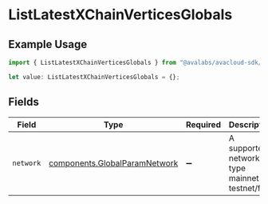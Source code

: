 # ListLatestXChainVerticesGlobals

## Example Usage

```typescript
import { ListLatestXChainVerticesGlobals } from "@avalabs/avacloud-sdk/models/operations";

let value: ListLatestXChainVerticesGlobals = {};
```

## Fields

| Field                                                                          | Type                                                                           | Required                                                                       | Description                                                                    | Example                                                                        |
| ------------------------------------------------------------------------------ | ------------------------------------------------------------------------------ | ------------------------------------------------------------------------------ | ------------------------------------------------------------------------------ | ------------------------------------------------------------------------------ |
| `network`                                                                      | [components.GlobalParamNetwork](../../models/components/globalparamnetwork.md) | :heavy_minus_sign:                                                             | A supported network type mainnet or testnet/fuji.                              | mainnet                                                                        |